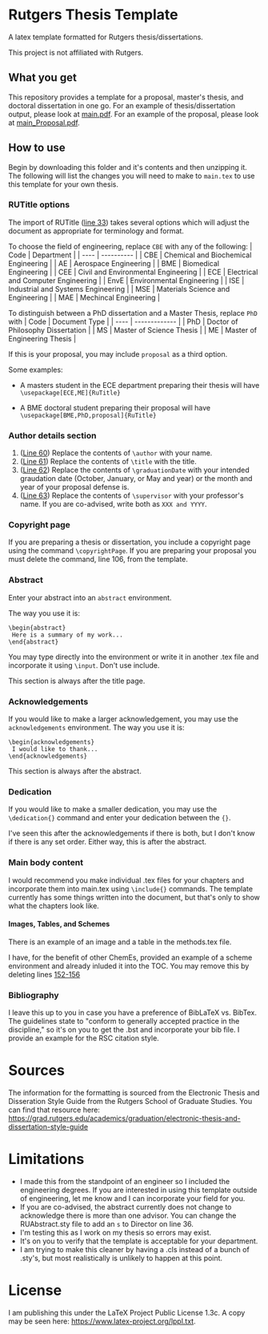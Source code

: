# Rutgers Thesis Template
 A latex template formatted for Rutgers thesis/dissertations.
 
 This project is not affiliated with Rutgers.
 
 ## What you get
 This repository provides a template for a proposal, master's thesis, and doctoral dissertation in one go. For an example of thesis/dissertation output, please look at [main.pdf](https://github.com/Jakub-Konkol/RutgersThesisTemplate/blob/main/main.pdf). For an example of the proposal, please look at [main_Proposal.pdf](https://github.com/Jakub-Konkol/RutgersThesisTemplate/blob/main/main_Proposal.pdf).
 
 ## How to use
 
 Begin by downloading this folder and it's contents and then unzipping it. The following will list the 
 changes you will need to make to `main.tex` to use this template for your own thesis.
 
 ### RUTitle options
 The import of RUTitle ([line 33](https://github.com/Jakub-Konkol/RutgersThesisTemplate/blob/main/main.tex#L33)) takes several options which will adjust the document as appropriate 
 for terminology and format.
 
To choose the field of engineering, replace ``CBE`` with any of the following:
| Code | Department |
| ---- | ---------- |
| CBE  | Chemical and Biochemical Engineering |
|  AE  | Aerospace Engineering |
| BME  | Biomedical Engineering |
| CEE  | Civil and Environmental Engineering | 
| ECE  | Electrical and Computer Engineering |
| EnvE | Environmental Engineering |
| ISE  | Industrial and Systems Engineering |
| MSE  | Materials Science and Engineering |
| MAE  | Mechincal Engineering |

To distinguish between a PhD dissertation and a Master Thesis, replace ``PhD`` with
| Code | Document Type |
| ---- | ------------- |
| PhD  | Doctor of Philosophy Dissertation |
| MS   | Master of Science Thesis |
| ME   | Master of Engineering Thesis |

If this is your proposal, you may include ``proposal`` as a third option.

Some examples:

- A masters student in the ECE department preparing their thesis will have 
`\usepackage[ECE,ME]{RuTitle}`

 - A BME doctoral student preparing their proposal will have
 `\usepackage[BME,PhD,proposal]{RuTitle}`

### Author details section
1. ([Line 60](https://github.com/Jakub-Konkol/RutgersThesisTemplate/blob/main/main.tex#L60)) Replace the contents of `\author` with your name.
2. ([Line 61](https://github.com/Jakub-Konkol/RutgersThesisTemplate/blob/main/main.tex#L61)) Replace the contents of `\title` with the title.
3. ([Line 62](https://github.com/Jakub-Konkol/RutgersThesisTemplate/blob/main/main.tex#L62)) Replace the contents of `\graduationDate` with your intended graudation date (October, January, or May and year) or the month and year of your proposal defense is.
4. ([Line 63](https://github.com/Jakub-Konkol/RutgersThesisTemplate/blob/main/main.tex#L63)) Replace the contents of `\supervisor` with your professor's name. If you are co-advised, write both as `XXX and YYYY`.

### Copyright page
If you are preparing a thesis or dissertation, you include a copyright page using the command `\copyrightPage`. If you are preparing your proposal you must delete the command, line 106, from the template.

### Abstract
Enter your abstract into an `abstract` environment. 

The way you use it is:

```
\begin{abstract}
 Here is a summary of my work...
\end{abstract}
```

You may type directly into the environment or write it in another .tex file and incorporate it using `\input`. Don't use include.

This section is always after the title page.

### Acknowledgements
If you would like to make a larger acknowledgement, you may use the `acknowledgements` environment. The way you use it is:

```
\begin{acknowledgements}
 I would like to thank...
\end{acknowledgements}
```
This section is always after the abstract.

### Dedication
If you would like to make a smaller dedication, you may use the `\dedication{}` command and enter your dedication between the `{}`.

I've seen this after the acknowledgements if there is both, but I don't know if there is any set order. Either way, this is after the abstract.

### Main body content
I would recommend you make individual .tex files for your chapters and incorporate them into main.tex using `\include{}` commands. The template currently has some things written into the document, but that's only to show what the chapters look like.

#### Images, Tables, and Schemes

There is an example of an image and a table in the methods.tex file.

I have, for the benefit of other ChemEs, provided an example of a scheme environment and already inluded it into the TOC. You may remove this by deleting lines [152-156](https://github.com/Jakub-Konkol/RutgersThesisTemplate/blob/main/main.tex#L152-L156)

### Bibliography
I leave this up to you in case you have a preference of BibLaTeX vs. BibTex. The guidelines state to "conform to generally accepted practice in the discipline," so it's on you to get the .bst and incorporate your bib file. I provide an example for the RSC citation style.

# Sources
The information for the formatting is sourced from the Electronic Thesis and Disseration Style Guide from the Rutgers School of Graduate Studies. You can find that resource here: https://grad.rutgers.edu/academics/graduation/electronic-thesis-and-dissertation-style-guide

# Limitations
- I made this from the standpoint of an engineer so I included the engineering degrees. If you are interested in using this template outside of engineering, let me know and I can incorporate your field for you.
- If you are co-advised, the abstract currently does not change to acknowledge there is more than one advisor. You can change the RUAbstract.sty file to add an `s` to Director on line 36.
- I'm testing this as I work on my thesis so errors may exist.
- It's on you to verify that the template is acceptable for your department.
- I am trying to make this cleaner by having a .cls instead of a bunch of .sty's, but most realistically is unlikely to happen at this point.

# License
I am publishing this under the LaTeX Project Public License 1.3c. A copy may be seen here: https://www.latex-project.org/lppl.txt.
